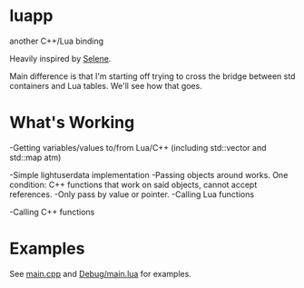 luapp
=====

another C++/Lua binding

Heavily inspired by <a href="github.com/jeremyong/selene">Selene</a>.

Main difference is that I'm starting off trying to cross the bridge between 
std containers and Lua tables. We'll see how that goes. 

What's Working
==============
-Getting variables/values to/from Lua/C++
(including std::vector and std::map atm)

-Simple lightuserdata implementation
    -Passing objects around works. One condition: C++ functions that work on said objects, cannot accept references.
      -Only pass by value or pointer.
-Calling Lua functions

-Calling C++ functions

Examples
========
See <a href="https://github.com/dabbertorres/luapp/blob/master/main.cpp">main.cpp</a> and <a href="https://github.com/dabbertorres/luapp/blob/master/Debug/main.lua">Debug/main.lua</a> for examples.
